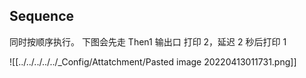 ## Sequence

同时按顺序执行。
下图会先走 Then1 输出口 打印 2，延迟 2 秒后打印 1

![[../../../../../_Config/Attatchment/Pasted image 20220413011731.png]]